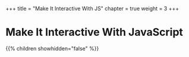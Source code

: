 +++
title = "Make It Interactive With JS"
chapter = true
weight = 3
+++

# Make It Interactive With JavaScript

{{% children showhidden="false" %}}